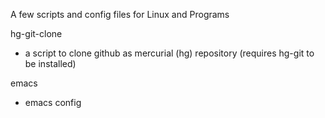 A few scripts and config files for Linux and Programs

hg-git-clone
- a script to clone github as mercurial (hg) repository (requires hg-git to be installed)

emacs
- emacs config
